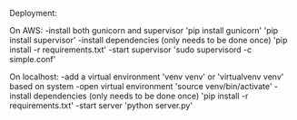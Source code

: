 Deployment:

On AWS:
-install both gunicorn and supervisor
	'pip install gunicorn'
	'pip install supervisor'
-install dependencies (only needs to be done once)
	'pip install -r requirements.txt' 
-start supervisor
	'sudo supervisord -c simple.conf'

On localhost:
-add a virtual environment
	'venv venv' or
	'virtualvenv venv' based on system
-open virtual environment
	'source venv/bin/activate'
-install dependencies (only needs to be done once)
	'pip install -r requirements.txt'
-start server
	'python server.py'